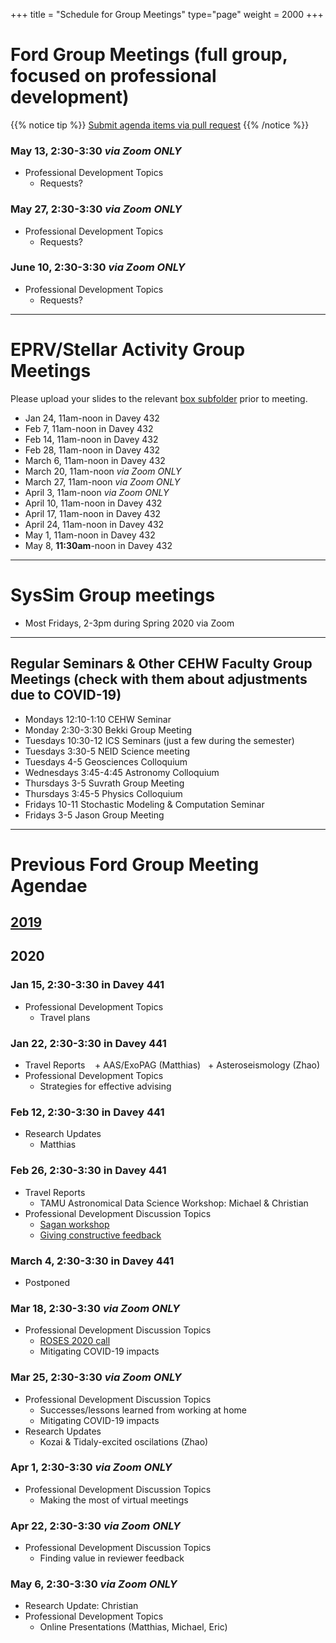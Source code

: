 +++
title = "Schedule for Group Meetings"
type="page"
weight = 2000
+++

# Ford Group Meetings (full group, focused on professional development)
{{% notice tip %}}
[Submit agenda items via pull request](https://github.com/eford/GroupLabManual/blob/master/content/schedule/_index.md)
{{% /notice %}}


### May  13, 2:30-3:30  *via Zoom ONLY*
- Professional Development Topics
   + Requests?

### May  27, 2:30-3:30  *via Zoom ONLY*
- Professional Development Topics
   + Requests?

### June 10, 2:30-3:30  *via Zoom ONLY*
- Professional Development Topics
   + Requests?

------------------------------

# EPRV/Stellar Activity Group Meetings
Please upload your slides to the relevant [box subfolder](https://psu.app.box.com/folder/73137281610) prior to meeting.

- Jan 24, 11am-noon in Davey 432
- Feb  7, 11am-noon in Davey 432
- Feb 14, 11am-noon in Davey 432
- Feb 28, 11am-noon in Davey 432
- March  6, 11am-noon in Davey 432
- March 20, 11am-noon *via Zoom ONLY*
- March 27, 11am-noon *via Zoom ONLY*
- April  3, 11am-noon *via Zoom ONLY*
- April 10, 11am-noon in Davey 432
- April 17, 11am-noon in Davey 432
- April 24, 11am-noon in Davey 432
- May  1, 11am-noon in Davey 432
- May  8, **11:30am**-noon in Davey 432

------------------------------

# SysSim Group meetings
- Most Fridays, 2-3pm during Spring 2020 via Zoom

------------------------------
## Regular Seminars & Other CEHW Faculty Group Meetings (check with them about adjustments due to COVID-19)
- Mondays 12:10-1:10 CEHW Seminar
- Monday 2:30-3:30 Bekki Group Meeting
- Tuesdays 10:30-12 ICS Seminars (just a few during the semester)
- Tuesdays 3:30-5 NEID Science meeting
- Tuesdays 4-5 Geosciences Colloquium
- Wednesdays 3:45-4:45 Astronomy Colloquium
- Thursdays 3-5 Suvrath Group Meeting
- Thursdays 3:45-5 Physics Colloquium
- Fridays 10-11 Stochastic Modeling & Computation Seminar
- Fridays 3-5 Jason Group Meeting


------------------------------
# Previous Ford Group Meeting Agendae
## [2019](2019)

## 2020
### Jan 15, 2:30-3:30 in Davey 441
- Professional Development Topics
   + Travel plans 

### Jan 22, 2:30-3:30 in Davey 441
- Travel Reports
   + AAS/ExoPAG (Matthias)
   + Asteroseismology (Zhao)
- Professional Development Topics
   + Strategies for effective advising

### Feb 12, 2:30-3:30 in Davey 441
- Research Updates
   + Matthias

### Feb 26, 2:30-3:30 in Davey 441
- Travel Reports
   + TAMU Astronomical Data Science Workshop: Michael & Christian
- Professional Development Discussion Topics
   + [Sagan workshop](http://nexsci.caltech.edu/workshop/2020/)
   + [Giving constructive feedback](https://www.nytimes.com/2020/02/24/smarter-living/how-to-give-helpful-feedback.html)

### March 4, 2:30-3:30 in Davey 441
- Postponed

### Mar 18, 2:30-3:30 *via Zoom ONLY*
- Professional Development Discussion Topics
   + [ROSES 2020 call](http://solicitation.nasaprs.com/ROSES2020)
   + Mitigating COVID-19 impacts

### Mar 25, 2:30-3:30 *via Zoom ONLY*
- Professional Development Discussion Topics
   + Successes/lessons learned from working at home
   + Mitigating COVID-19 impacts
- Research Updates
   + Kozai & Tidaly-excited oscilations (Zhao)

### Apr  1, 2:30-3:30 *via Zoom ONLY*
- Professional Development Discussion Topics
   + Making the most of virtual meetings

### Apr 22, 2:30-3:30  *via Zoom ONLY*
- Professional Development Discussion Topics
   + Finding value in reviewer feedback

### May  6, 2:30-3:30  *via Zoom ONLY*
- Research Update: Christian
- Professional Development Topics
   + Online Presentations (Matthias, Michael, Eric)


